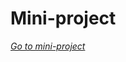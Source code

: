 # Mini-project 
*[Go to mini-project](https://github.com/hoshizaki-iori/compro_java_mini_project)*  

